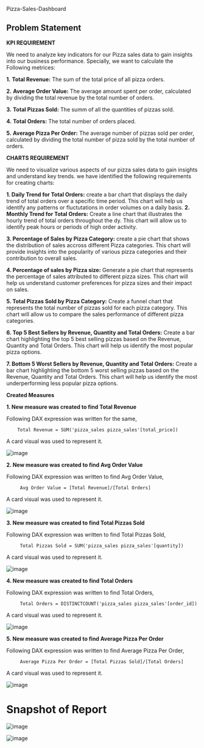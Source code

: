 Pizza-Sales-Dashboard

## Problem Statement

**KPI REQUIREMENT**

We need to analyze key indicators for our Pizza sales data to gain insights into our business performance. Specially, we want to calculate the Following metrices:

**1.** **Total Revenue:** The sum of the total price of all pizza orders.

**2.** **Average Order Value:** The average amount spent per order, calculated by dividing the total revenue by the total number of orders.

**3.** **Total Pizzas Sold:** The summ of all the quantities of pizzas sold.

**4.** **Total Orders:** The total number of orders placed.

**5.** **Average Pizza Per Order:** The average number of pizzas sold per order, calculated by dividing the total number of pizza sold by the total number of orders.

**CHARTS REQUIREMENT**

We need to visualize various aspects of our pizza sales data to gain insights and understand key trends. we have identified the following requirements for creating charts:

**1. Daily Trend for Total Orders:**
   create a bar chart that displays the daily trend of total orders over a specific time period. This chart will help us identify any patterns or fluctutations in order volumes on a daily basis.
**2. Monthly Trend for Total Orders:**
   Create a line chart that illustrates the hourly trend of total orders throughout the dy. This chart will allow us to identify peak hours or periods of high order activity.
   
**3. Percentage of Sales by Pizza Category:**
   create a pie chart that shows the distribution of sales accross different Pizza categories. This chart will provide insights into the popularity of various pizza categories and their contribution to overall sales.
   
**4. Percentage of sales by Pizza size:**
   Generate a pie chart that represents the percentage  of sales attributed to different pizza sizes. This chart will help us understand customer preferences for pizza sizes and their impact on sales.
   
**5. Total Pizzas Sold by Pizza Category:**
   Create a funnel chart that represents the total number of pizzas sold for each pizza category. This chart will allow us to compare the sales performance of different pizza categories.
   
**6. Top 5 Best Sellers by Revenue, Quantity and Total Orders:**
   Create a bar chart highlighting the top 5 best selling pizzas based on the Revenue, Quantity and Total Orders. This chart will help us identify the most popular pizza options.
   
**7. Bottom 5 Worst Sellers by Revenue, Quantity and Total Orders:**
   Create a bar chart highlighting the bottom 5 worst selling pizzas based on the Revenue, Quantity and Total Orders. This chart will help us identify the most underperforming less popular pizza options.
   

**Created Measures**
        
**1. New measure was created to find Total Revenue**

Following DAX expression was written for the same,
        
        Total Revenue = SUM('pizza_sales pizza_sales'[total_price])
        
A card visual was used to represent it.

![image](https://github.com/Aashish-kumar-Aman/Pizza-Sales-Project/assets/79306412/48a7d7ba-a203-4f71-8201-950afa83ab6e)

        
**2. New measure was created to find Avg Order Value**
 
 Following DAX expression was written to find Avg Order Value,
 
         Avg Order Value = [Total Revenue]/[Total Orders]
 
 A card visual was used to represent it.
 
![image](https://github.com/Aashish-kumar-Aman/Pizza-Sales-Project/assets/79306412/59964793-e405-4d20-80c3-9a3c35ad10c4)

 
**3. New measure was created to find Total Pizzas Sold**

 Following DAX expression was written to find Total Pizzas Sold,
 
         Total Pizzas Sold = SUM('pizza_sales pizza_sales'[quantity])
         
A card visual was used to represent it.

![image](https://github.com/Aashish-kumar-Aman/Pizza-Sales-Project/assets/79306412/0d777342-5a94-478c-9857-f206cac42edc)


**4. New measure was created to find Total Orders**

 Following DAX expression was written to find Total Orders,
 
         Total Orders = DISTINCTCOUNT('pizza_sales pizza_sales'[order_id])
         
A card visual was used to represent it.

![image](https://github.com/Aashish-kumar-Aman/Pizza-Sales-Project/assets/79306412/182110af-ce23-4c55-81fa-05c42f7c2385)


**5. New measure was created to find Average Pizza Per Order**

 Following DAX expression was written to find Average Pizza Per Order,
 
         Average Pizza Per Order = [Total Pizzas Sold]/[Total Orders]
         
A card visual was used to represent it.

![image](https://github.com/Aashish-kumar-Aman/Pizza-Sales-Project/assets/79306412/14b5d6fe-1679-45b5-acb9-41e923f4c6fc)

# Snapshot of Report

![image](https://github.com/Aashish-kumar-Aman/Pizza-Sales-Project/assets/79306412/1a031c6f-89ad-40ec-aebc-a8c742d26593)

![image](https://github.com/Aashish-kumar-Aman/Pizza-Sales-Project/assets/79306412/d09594f7-0178-4642-88a2-3d2bde6752e1)


 
 
